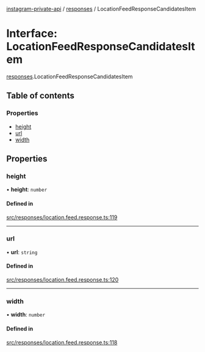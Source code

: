 [instagram-private-api](../../README.md) / [responses](../../modules/responses.md) / LocationFeedResponseCandidatesItem

# Interface: LocationFeedResponseCandidatesItem

[responses](../../modules/responses.md).LocationFeedResponseCandidatesItem

## Table of contents

### Properties

- [height](LocationFeedResponseCandidatesItem.md#height)
- [url](LocationFeedResponseCandidatesItem.md#url)
- [width](LocationFeedResponseCandidatesItem.md#width)

## Properties

### height

• **height**: `number`

#### Defined in

[src/responses/location.feed.response.ts:119](https://github.com/Nerixyz/instagram-private-api/blob/4971f34/src/responses/location.feed.response.ts#L119)

___

### url

• **url**: `string`

#### Defined in

[src/responses/location.feed.response.ts:120](https://github.com/Nerixyz/instagram-private-api/blob/4971f34/src/responses/location.feed.response.ts#L120)

___

### width

• **width**: `number`

#### Defined in

[src/responses/location.feed.response.ts:118](https://github.com/Nerixyz/instagram-private-api/blob/4971f34/src/responses/location.feed.response.ts#L118)
